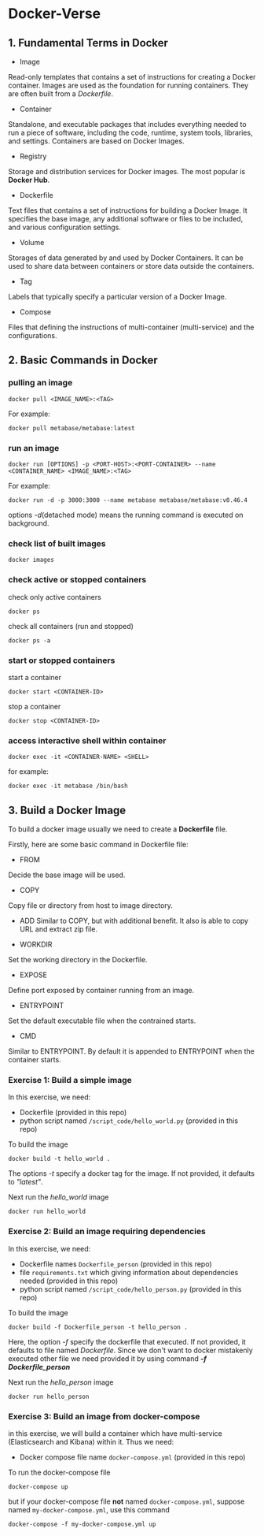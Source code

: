 # Docker-Verse

## 1. Fundamental Terms in Docker
- Image 

Read-only templates that contains a set of instructions for creating a Docker container. Images are used as the foundation for running containers. They are often built from a *Dockerfile*.

- Container

Standalone, and executable packages that includes everything needed to run a piece of software, including the code, runtime, system tools, libraries, and settings. Containers are based on Docker Images.

- Registry

Storage and distribution services for Docker images. The most popular is **Docker Hub**.

- Dockerfile

Text files that contains a set of instructions for building a Docker Image. It specifies the base image, any additional software or files to be included, and various configuration settings.

- Volume

Storages of data generated by and used by Docker Containers. It can be used to share data between containers or store data outside the containers.

- Tag

Labels that typically specify a particular version of a Docker Image.

- Compose

Files that defining the instructions of multi-container (multi-service) and the configurations. 

## 2. Basic Commands in Docker
### pulling an image
```
docker pull <IMAGE_NAME>:<TAG>
```
For example:
```
docker pull metabase/metabase:latest
```
### run an image
```
docker run [OPTIONS] -p <PORT-HOST>:<PORT-CONTAINER> --name <CONTAINER_NAME> <IMAGE_NAME>:<TAG>
```
For example:
```
docker run -d -p 3000:3000 --name metabase metabase/metabase:v0.46.4
```
options *-d*(detached mode) means the running command is executed on background.

### check list of built images
```
docker images
```

### check active or stopped containers
check only active containers
```
docker ps
```
check all containers (run and stopped)
```
docker ps -a
```
### start or stopped containers
start a container
```
docker start <CONTAINER-ID>
```
stop a container
```
docker stop <CONTAINER-ID>
```

### access interactive shell within container
```
docker exec -it <CONTAINER-NAME> <SHELL>
```
for example:
```
docker exec -it metabase /bin/bash
```

## 3. Build a Docker Image
To build a docker image usually we need to create a **Dockerfile** file.

Firstly, here are some basic command in Dockerfile file:
- FROM

Decide the base image will be used.

- COPY

Copy file or directory from host to image directory.

- ADD
Similar to COPY, but with additional benefit. It also is able to copy URL and extract zip file.

- WORKDIR

Set the working directory in the Dockerfile.

- EXPOSE

Define port exposed by container running from an image.

- ENTRYPOINT

Set the default executable file when the contrained starts.

- CMD

Similar to ENTRYPOINT. By default it is appended  to ENTRYPOINT when the container starts.

### Exercise 1: Build a simple image
In this exercise, we need:
- Dockerfile (provided in this repo)
- python script named `/script_code/hello_world.py` (provided in this repo)

To build the image
```
docker build -t hello_world .
```
The options *-t* specify a docker tag for the image. If not provided, it defaults to *"latest"*.

Next run the *hello_world* image
```
docker run hello_world
```


### Exercise 2: Build an image requiring dependencies
In this exercise, we need:
- Dockerfile names `Dockerfile_person` (provided in this repo)
- file `requirements.txt` which giving information about dependencies needed (provided in this repo)
- python script named `/script_code/hello_person.py` (provided in this repo)

To build the image
```
docker build -f Dockerfile_person -t hello_person .
```
Here, the option *-f* specify the dockerfile that executed. If not provided, it defaults to file named *Dockerfile*. Since we don't want to docker mistakenly executed other file we need provided it by using command <b>*-f Dockerfile_person*</b>

Next run the *hello_person* image
```
docker run hello_person
```


### Exercise 3: Build an image from  docker-compose
in this exercise, we will build a container which have multi-service (Elasticsearch and Kibana) within it.
Thus we need:
- Docker compose file name `docker-compose.yml` (provided in this repo)

To run the docker-compose file
```
docker-compose up
```

but if your docker-compose file **not** named `docker-compose.yml`, suppose named `my-docker-compose.yml`, use this command
```
docker-compose -f my-docker-compose.yml up
```
